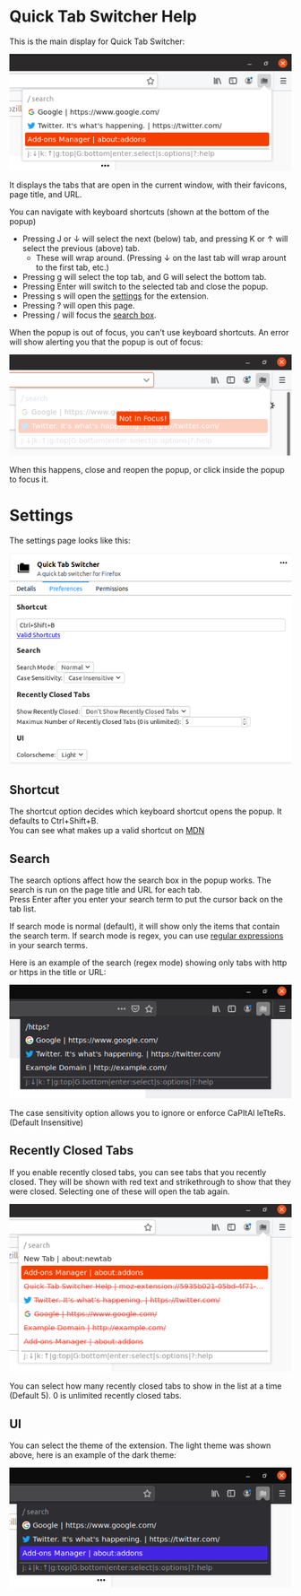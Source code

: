 # Quick Tab Switcher Help

This is the main display for Quick Tab Switcher:

![](qts-light.png)

It displays the tabs that are open in the current window, with their favicons, page title, and URL.

You can navigate with keyboard shortcuts (shown at the bottom of the popup)

 * Pressing J or &darr; will select the next (below) tab, and pressing K or &uarr; will select the previous (above) tab.
   * These will wrap around. (Pressing &darr; on the last tab will wrap arount to the first tab, etc.)
 * Pressing g will select the top tab, and G will select the bottom tab.
 * Pressing Enter will switch to the selected tab and close the popup.
 * Pressing s will open the [settings](#settings) for the extension.
 * Pressing ? will open this page.
 * Pressing / will focus the [search box](#search).

When the popup is out of focus, you can't use keyboard shortcuts. An error will show alerting you that the popup is out of focus:

![](qts-no-focus.png)

When this happens, close and reopen the popup, or click inside the popup to focus it.

# Settings

The settings page looks like this:

![](qts-options.png)

## Shortcut
The shortcut option decides which keyboard shortcut opens the popup. It defaults to Ctrl+Shift+B.  
You can see what makes up a valid shortcut on [MDN](https://developer.mozilla.org/en-US/docs/Mozilla/Add-ons/WebExtensions/manifest.json/commands#Key_combinations)

## Search
The search options affect how the search box in the popup works. The search is run on the page title and URL for each tab.  
Press Enter after you enter your search term to put the cursor back on the tab list.

If search mode is normal (default), it will show only the items that contain the search term. If search mode is regex, you can use [regular expressions](https://en.wikipedia.org/wiki/Regular_expression) in your search terms.

Here is an example of the search (regex mode) showing only tabs with http or https in the title or URL:

![](qts-search-regex.png)

The case sensitivity option allows you to ignore or enforce CaPItAl leTteRs. (Default Insensitive)

## Recently Closed Tabs
If you enable recently closed tabs, you can see tabs that you recently closed. They will be shown with <span class="dead">red text and strikethrough</span> to show that they were closed. Selecting one of these will open the tab again.

![](qts-dead-tabs.png)

You can select how many recently closed tabs to show in the list at a time (Default 5). 0 is unlimited recently closed tabs.

## UI
You can select the theme of the extension. The light theme was shown above, here is an example of the dark theme:

![](qts-dark.png)
